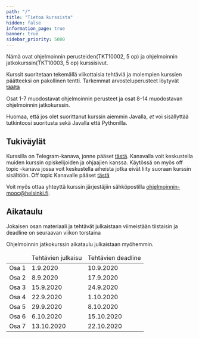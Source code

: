 ```yaml
---
path: "/"
title: "Tietoa kurssista"
hidden: false
information_page: true
banner: true
sidebar_priority: 5000
---
```


Nämä ovat ohjelmoinnin perusteiden(TKT10002, 5 op) ja ohjelmoinnin jatkokurssin(TKT10003, 5 op) kurssisivut.

Kurssit suoritetaan tekemällä viikottaisia tehtäviä ja molempien kurssien päätteeksi on pakollinen tentti.
Tarkemmat arvosteluperusteet löytyvät [täältä](/arvostelu-ja-kokeet)

Osat 1-7 muodostavat ohjelmoinnin perusteet ja osat 8-14 muodostavan ohjelmoinnin jatkokurssin.

Huomaa, että jos olet suorittanut kurssin aiemmin Javalla,
_et_ voi sisällyttää tutkintoosi suoritusta sekä Javalla että Pythonilla.

## Tukiväylät

Kurssilla on Telegram-kanava, jonne pääset [tästä](https://t.me/ohpekesa20/).
Kanavalla voit keskustella muiden kurssin opiskelijoiden ja ohjaajien kanssa.
Käytössä on myös off topic -kanava jossa voit keskustella aiheista jotka eivät liity suoraan kurssin sisältöön.
Off topic Kanavalle pääset [tästä](https://t.me/ohjelmointi20_ot)

Voit myös ottaa yhteyttä kurssin järjestäjiin sähköpostilla ohjelmoinnin-mooc@helsinki.fi.

## Aikataulu

Jokaisen osan materiaali ja tehtävät julkaistaan viimeistään tiistaisin ja deadline on seuraavan viikon torstaina

Ohjelmoinnin jatkokurssin aikataulu julkaistaan myöhemmin.

<table>
  <thead>
    <tr>
      <td></td>
      <td>Tehtävien julkaisu</td>
      <td>Tehtävien deadline</td>
    </tr>
  </th>
  <tbody>
    <tr>
      <td>Osa 1</td>
      <td>1.9.2020</td>
      <td>10.9.2020</td>
    </tr>
    <tr>
      <td>Osa 2</td>
      <td>8.9.2020</td>
      <td>17.9.2020</td>
    </tr>
    <tr>
      <td>Osa 3</td>
      <td>15.9.2020</td>
      <td>24.9.2020</td>
    </tr>
    <tr>
      <td>Osa 4</td>
      <td>22.9.2020</td>
      <td>1.10.2020</td>
    </tr>
    <tr>
      <td>Osa 5</td>
      <td>29.9.2020</td>
      <td>8.10.2020</td>
    </tr>
    <tr>
      <td>Osa 6</td>
      <td>6.10.2020</td>
      <td>15.10.2020</td>
    </tr>
    <tr>
      <td>Osa 7</td>
      <td>13.10.2020</td>
      <td>22.10.2020</td>
    </tr>
  </tbody>
</table>
